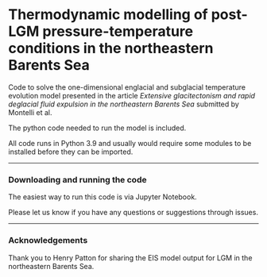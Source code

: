 # Thermodynamic modelling of post-LGM pressure-temperature conditions in the northeastern Barents Sea

Code to solve the one-dimensional englacial and subglacial temperature evolution model presented in the article *Extensive glacitectonism and rapid deglacial fluid expulsion in the northeastern Barents Sea* submitted by Montelli et al.

The python code needed to run the model is included.

All code runs in Python 3.9 and usually would require some modules to be installed before they can be imported.

---

### Downloading and running the code

The easiest way to run this code is via Jupyter Notebook.


Please let us know if you have any questions or suggestions through issues.

---

### Acknowledgements

Thank you to Henry Patton for sharing the EIS model output for LGM in the northeastern Barents Sea.
